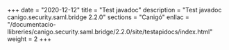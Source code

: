 +++
date        = "2020-12-12"
title       = "Test javadoc"
description = "Test javadoc canigo.security.saml.bridge 2.2.0"
sections    = "Canigó"
enllac		= "/documentacio-llibreries/canigo.security.saml.bridge/2.2.0/site/testapidocs/index.html"
weight		= 2
+++
